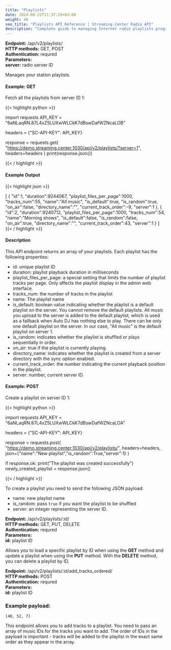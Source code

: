 ```yaml
---
title: "Playlists"
date: 2024-08-22T11:37:29+03:00
weight: 40
seo_title: "Playlists API Reference | Streaming.Center Radio API"
description: "Complete guide to managing Internet radio playlists programmatically. Learn how to create, modify, copy playlists and add tracks with the Streaming.Center API."
---
```


<div class="api-block">
<b>Endpoint:</b> /api/v2/playlists/<br/>
<b>HTTP methods:</b> GET, POST <br/>
<b>Authentication:</b> requred<br/>
<b>Parameters:</b> <br/>
<b>server:</b> radio server ID<br/>
</div>

Manages your station playlists.

#### Example: GET

Fetch all the playlists from server ID 1:

{{< highlight python  >}}

import requests
API_KEY = "6aNLaqRN.87L4xZ5LUXwWLCkK7dBswDafWZNcaLOB"

headers = {"SC-API-KEY": API_KEY}

response = requests.get(
  "https://demo.streaming.center:1030/api/v2/playlists/?server=1",
  headers=headers
)
print(response.json())

{{< / highlight >}}

#### Example Output
{{< highlight json  >}}

[
   {
      "id":1,
      "duration":9244067,
      "playlist_files_per_page":1000,
      "tracks_num":55,
      "name":"All music",
      "is_default":true,
      "is_random":true,
      "on_air":false,
      "directory_name":"",
      "current_track_order":-9,
      "server":1
   },
   {
      "id":2,
      "duration":9240712,
      "playlist_files_per_page":1000,
      "tracks_num":54,
      "name":"Morning shows",
      "is_default":false,
      "is_random":false,
      "on_air":true,
      "directory_name":"",
      "current_track_order":43,
      "server":1
   }
]
{{< / highlight >}}

#### Description
This API endpoint returns an array of your playlists. Each playlist has the following properties:

- id: unique playlist ID
- duration: playlist playback duration in milliseconds
- playlist_files_per_page: a  special setting that limits the number of playlist tracks per page. Only affects the playlist display in the admin web interface.
- tracks_num: the number of tracks in the playlist
- name: The playlist name
- is_default: boolean value indicating whether the playlist is a default playlist on the server. You cannot remove the default playlists.  All music you upload to the server is added to the default playlist, which is used as a fallback when Auto DJ has nothing else to play. There can be only one default playlist on the server. In our case, "All music" is the default playlist on server 1.
- is_random: indicates whether the playlist is shuffled or plays sequentially in order.
- on_air: true if the playlist is currently playing.
- directory_name: indicates whether the playlist is created from a server directory with the sync option enabled.
- current_track_order: the number indicating the current playback position in the playlist.
- server: number, current server ID.

#### Example: POST

Create a playlist on server ID 1:

{{< highlight python  >}}

import requests
API_KEY = "6aNLaqRN.87L4xZ5LUXwWLCkK7dBswDafWZNcaLOA"

headers = {"SC-API-KEY": API_KEY}

response = requests.post(
    "https://demo.streaming.center:1030/api/v2/playlists/", 
    headers=headers, 
    json={"name":"New playlist","is_random":True,"server":1}
)

if response.ok:
    print("The playlist was created successfully")
    newly_created_playlist = response.json()

{{< / highlight >}}

To create a playlist you need to send the following JSON payload:

- name: new playlist name
- is_random: pass `true`  if you want the playlist to be shuffled
- server: an integer representing the server ID.

<div class="api-block">
<b>Endpoint:</b> /api/v2/playlists/:id/<br/>
<b>HTTP methods:</b> GET, PUT, DELETE <br/>
<b>Authentication:</b> requred<br/>
<b>Parameters:</b> <br/>
<b>id:</b> playlist ID<br/>
</div>

Allows you to load a specific playlist by ID when using the **GET** method and update a playlist when using the **PUT** method.
With the **DELETE** method, you can delete a playlist by ID.

<div class="api-block">
<b>Endpoint:</b> /api/v2/playlists/:id/add_tracks_ordered/<br/>
<b>HTTP methods:</b> POST <br/>
<b>Authentication:</b> requred<br/>
<b>Parameters:</b> <br/>
<b>id:</b> playlist ID<br/>
</div>

### Example payload:

```[40, 52, 7]```

This endpoint allows you to add tracks to a playlist. You need to pass an array of music IDs for the tracks you want to add. The order of IDs in the payload is important - tracks will be added to the playlist in the exact same order as they appear in the array.

<!--
/api/v2/playlists/<pk>/add_recording/   playlists.views.PlaylistViewSet playlist-add-recording
/api/v2/playlists/<pk>/add_tracks_ordered/      playlists.views.PlaylistViewSet playlist-add-tracks-ordered
/api/v2/playlists/<pk>/clean_duplicates/        playlists.views.PlaylistViewSet playlist-clean-duplicates
/api/v2/playlists/<pk>/copy/    playlists.views.PlaylistViewSet playlist-copy
/api/v2/playlists/<pk>/excel/   playlists.views.PlaylistViewSet playlist-excel
/api/v2/playlists/<pk>/order_tracks/    playlists.views.PlaylistViewSet playlist-order-tracks
/api/v2/playlists/<pk>/shuffle_tracks/  playlists.views.PlaylistViewSet playlist-shuffle-tracks
/api/v2/playlists/<pk>/start_broadcasting/      playlists.views.PlaylistViewSet playlist-start-broadcasting
/api/v2/playlists/<playlist_pk>/tracks/ playlists.views.PlaylistTracksViewSet   track-list
/api/v2/playlists/<playlist_pk>/tracks/<pk>/    playlists.views.PlaylistTracksViewSet   track-detail
/api/v2/playlists/<playlist_pk>/tracks/bulk_delete/     playlists.views.PlaylistTracksViewSet   track-bulk-delete
/api/v2/playlists/<playlist_pk>/tracks/bulk_move/       playlists.views.PlaylistTracksViewSet   track-bulk-move



-->